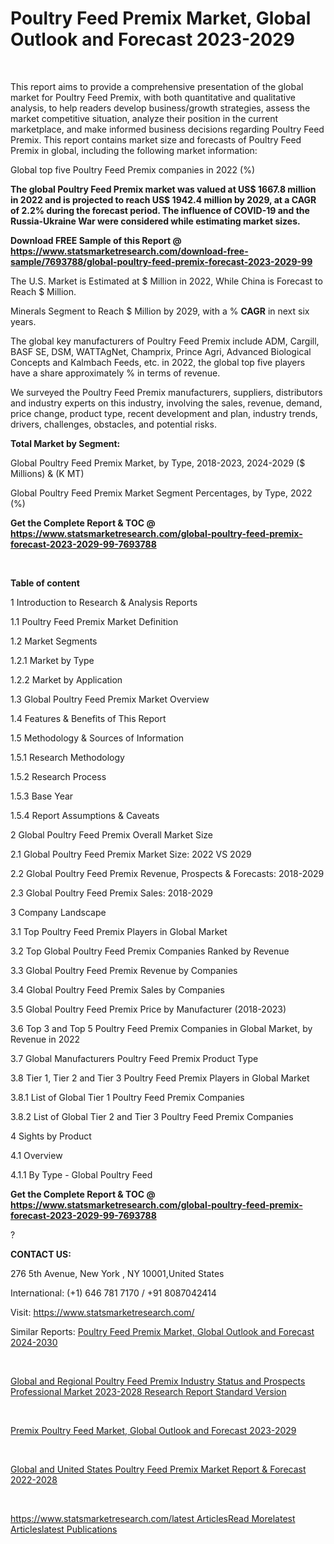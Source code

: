 <h1>Poultry Feed Premix Market, Global Outlook and Forecast 2023-2029</h1><br/><p>This report aims to provide a comprehensive presentation of the global market for Poultry Feed Premix, with both quantitative and qualitative analysis, to help readers develop business/growth strategies, assess the market competitive situation, analyze their position in the current marketplace, and make informed business decisions regarding Poultry Feed Premix. This report contains market size and forecasts of Poultry Feed Premix in global, including the following market information:</p>
 
 
 
 <p>Global top five Poultry Feed Premix companies in 2022 (%)</p>
 
 
 
 <p><strong>The global Poultry Feed Premix market was valued at US$ 1667.8 million in 2022 and is projected to reach US$ 1942.4 million by 2029, at a <strong>CAGR</strong> of 2.2% during the forecast period. The influence of COVID-19 and the Russia-Ukraine War were considered while estimating market sizes.</strong></p>
 
 
 
 <p><strong>Download FREE Sample of this Report @ <a href="https://www.statsmarketresearch.com/download-free-sample/7693788/global-poultry-feed-premix-forecast-2023-2029-99">https://www.statsmarketresearch.com/download-free-sample/7693788/global-poultry-feed-premix-forecast-2023-2029-99</a></strong></p>
 
 
 
 <p>The U.S. Market is Estimated at $ Million in 2022, While China is Forecast to Reach $ Million.</p>
 
 
 
 <p>Minerals Segment to Reach $ Million by 2029, with a % <strong>CAGR</strong> in next six years.</p>
 
 
 
 <p>The global key manufacturers of Poultry Feed Premix include ADM, Cargill, BASF SE, DSM, WATTAgNet, Champrix, Prince Agri, Advanced Biological Concepts and Kalmbach Feeds, etc. in 2022, the global top five players have a share approximately % in terms of revenue.</p>
 
 
 
 <p>We surveyed the Poultry Feed Premix manufacturers, suppliers, distributors and industry experts on this industry, involving the sales, revenue, demand, price change, product type, recent development and plan, industry trends, drivers, challenges, obstacles, and potential risks.</p>
 
 
 
 <p><strong>Total Market by Segment:</strong></p>
 
 
 
 <p>Global Poultry Feed Premix Market, by Type, 2018-2023, 2024-2029 ($ Millions) & (K MT)</p>
 
 
 
 <p>Global Poultry Feed Premix Market Segment Percentages, by Type, 2022 (%)</p>
 
 
 
 <div><b>Get the Complete Report & TOC @ <a href="https://www.statsmarketresearch.com/global-poultry-feed-premix-forecast-2023-2029-99-7693788">https://www.statsmarketresearch.com/global-poultry-feed-premix-forecast-2023-2029-99-7693788</a></b></div>
 
 
 
 <p><br />
 
 <b>Table of content</b></p>
 
 
 
 <p>1 Introduction to Research & Analysis Reports<br />
 
 1.1 Poultry Feed Premix Market Definition<br />
 
 1.2 Market Segments<br />
 
 1.2.1 Market by Type<br />
 
 1.2.2 Market by Application<br />
 
 1.3 Global Poultry Feed Premix Market Overview<br />
 
 1.4 Features & Benefits of This Report<br />
 
 1.5 Methodology & Sources of Information<br />
 
 1.5.1 Research Methodology<br />
 
 1.5.2 Research Process<br />
 
 1.5.3 Base Year<br />
 
 1.5.4 Report Assumptions & Caveats<br />
 
 2 Global Poultry Feed Premix Overall Market Size<br />
 
 2.1 Global Poultry Feed Premix Market Size: 2022 VS 2029<br />
 
 2.2 Global Poultry Feed Premix Revenue, Prospects & Forecasts: 2018-2029<br />
 
 2.3 Global Poultry Feed Premix Sales: 2018-2029<br />
 
 3 Company Landscape<br />
 
 3.1 Top Poultry Feed Premix Players in Global Market<br />
 
 3.2 Top Global Poultry Feed Premix Companies Ranked by Revenue<br />
 
 3.3 Global Poultry Feed Premix Revenue by Companies<br />
 
 3.4 Global Poultry Feed Premix Sales by Companies<br />
 
 3.5 Global Poultry Feed Premix Price by Manufacturer (2018-2023)<br />
 
 3.6 Top 3 and Top 5 Poultry Feed Premix Companies in Global Market, by Revenue in 2022<br />
 
 3.7 Global Manufacturers Poultry Feed Premix Product Type<br />
 
 3.8 Tier 1, Tier 2 and Tier 3 Poultry Feed Premix Players in Global Market<br />
 
 3.8.1 List of Global Tier 1 Poultry Feed Premix Companies<br />
 
 3.8.2 List of Global Tier 2 and Tier 3 Poultry Feed Premix Companies<br />
 
 4 Sights by Product<br />
 
 4.1 Overview<br />
 
 4.1.1 By Type - Global Poultry Feed</p>
 
 
 
 <div><b>Get the Complete Report & TOC @ <a href="https://www.statsmarketresearch.com/global-poultry-feed-premix-forecast-2023-2029-99-7693788">https://www.statsmarketresearch.com/global-poultry-feed-premix-forecast-2023-2029-99-7693788</a></b></div>
 
 
 
 <p>? </p>
 
 
 
 <p><b>CONTACT US:</b><br />
 
 276 5th Avenue, New York , NY 10001,United States<br />
 
 International: (+1) 646 781 7170 / +91 8087042414<br />
 
 Visit: <a href="https://www.statsmarketresearch.com/">https://www.statsmarketresearch.com/</a><br />
 
 Similar Reports: <a href="https://www.statsmarketresearch.com/global-poultry-feed-premix-forecast-2023-2029-99-7693788">Poultry Feed Premix Market, Global Outlook and Forecast 2024-2030</a><br />
 
 <br />
 
 <a href="https://www.statsmarketresearch.com/global-poultry-feed-premix-forecast-2023-2029-99-7693788">Global and Regional Poultry Feed Premix Industry Status and Prospects Professional Market 2023-2028 Research Report Standard Version</a><br />
 
 <br />
 
 <a href="https://www.statsmarketresearch.com/global-poultry-feed-premix-forecast-2023-2029-99-7693788">Premix Poultry Feed Market, Global Outlook and Forecast 2023-2029</a><br />
 
 <br />
 
 <a href="https://www.statsmarketresearch.com/global-poultry-feed-premix-forecast-2023-2029-99-7693788">Global and United States Poultry Feed Premix Market Report & Forecast 2022-2028</a><br />
 
 <br />
 
 <a href="https://gyeongbokgung.com">https://www.statsmarketresearch.com/</a><a href="https://hallyeomaritime.com">latest Articles</a><a href="https://jingwansa.com">Read More</a><a href="https://nguoiviet.jp/">latest Articles</a><a href="https://www.intelmarketresearch.com/">latest Publications</a></p>